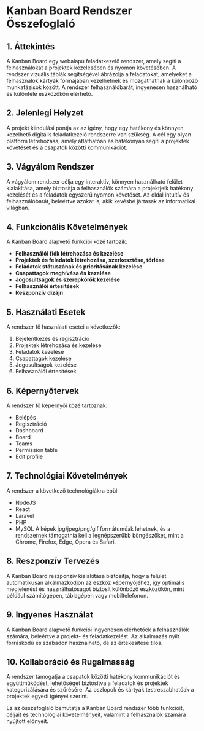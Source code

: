 # Kanban Board Rendszer Összefoglaló

## 1. Áttekintés
A Kanban Board egy webalapú feladatkezelő rendszer, amely segíti a felhasználókat a projektek kezelésében és nyomon követésében. A rendszer vizuális táblák segítségével ábrázolja a feladatokat, amelyeket a felhasználók kártyák formájában kezelhetnek és mozgathatnak a különböző munkafázisok között. A rendszer felhasználóbarát, ingyenesen használható és különféle eszközökön elérhető.

## 2. Jelenlegi Helyzet
A projekt kiindulási pontja az az igény, hogy egy hatékony és könnyen kezelhető digitális feladatkezelő rendszerre van szükség. A cél egy olyan platform létrehozása, amely átláthatóan és hatékonyan segíti a projektek követését és a csapatok közötti kommunikációt.

## 3. Vágyálom Rendszer
A vágyálom rendszer célja egy interaktív, könnyen használható felület kialakítása, amely biztosítja a felhasználók számára a projektjeik hatékony kezelését és a feladatok egyszerű nyomon követését. Az oldal intuitív és felhasználóbarát, beleértve azokat is, akik kevésbé jártasak az informatikai világban.

## 4. Funkcionális Követelmények
A Kanban Board alapvető funkciói közé tartozik:
- **Felhasználói fiók létrehozása és kezelése**
- **Projektek és feladatok létrehozása, szerkesztése, törlése**
- **Feladatok státuszának és prioritásának kezelése**
- **Csapattagok meghívása és kezelése**
- **Jogosultságok és szerepkörök kezelése**
- **Felhasználói értesítések**
- **Reszponzív dizájn**

## 5. Használati Esetek
A rendszer fő használati esetei a következők:
1. Bejelentkezés és regisztráció
2. Projektek létrehozása és kezelése
3. Feladatok kezelése
4. Csapattagok kezelése
5. Jogosultságok kezelése
6. Felhasználói értesítések

## 6. Képernyőtervek
A rendszer fő képernyői közé tartoznak:
- Belépés
- Regisztráció
- Dashboard
- Board
- Teams
- Permission table
- Edit profile

## 7. Technológiai Követelmények
A rendszer a következő technológiákra épül:
- NodeJS
- React
- Laravel
- PHP
- MySQL
A képek jpg/jpeg/png/gif formátumúak lehetnek, és a rendszernek támogatnia kell a legnépszerűbb böngészőket, mint a Chrome, Firefox, Edge, Opera és Safari.

## 8. Reszponzív Tervezés
A Kanban Board reszponzív kialakítása biztosítja, hogy a felület automatikusan alkalmazkodjon az eszköz képernyőjéhez, így optimális megjelenést és használhatóságot biztosít különböző eszközökön, mint például számítógépen, táblagépen vagy mobiltelefonon.

## 9. Ingyenes Használat
A Kanban Board alapvető funkciói ingyenesen elérhetőek a felhasználók számára, beleértve a projekt- és feladatkezelést. Az alkalmazás nyílt forráskódú és szabadon használható, de az értékesítése tilos.

## 10. Kollaboráció és Rugalmasság
A rendszer támogatja a csapatok közötti hatékony kommunikációt és együttműködést, lehetőséget biztosítva a feladatok és projektek kategorizálására és szűrésére. Az oszlopok és kártyák testreszabhatóak a projektek egyedi igényei szerint.

Ez az összefoglaló bemutatja a Kanban Board rendszer főbb funkcióit, céljait és technológiai követelményeit, valamint a felhasználók számára nyújtott előnyeit.
